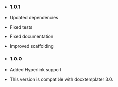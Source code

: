 -	### 1.0.1

  - Updated dependencies
  - Fixed tests
  - Fixed documentation
  - Improved scaffolding

-	### 1.0.0

  - Added Hyperlink support
  - This version is compatible with docxtemplater 3.0.

